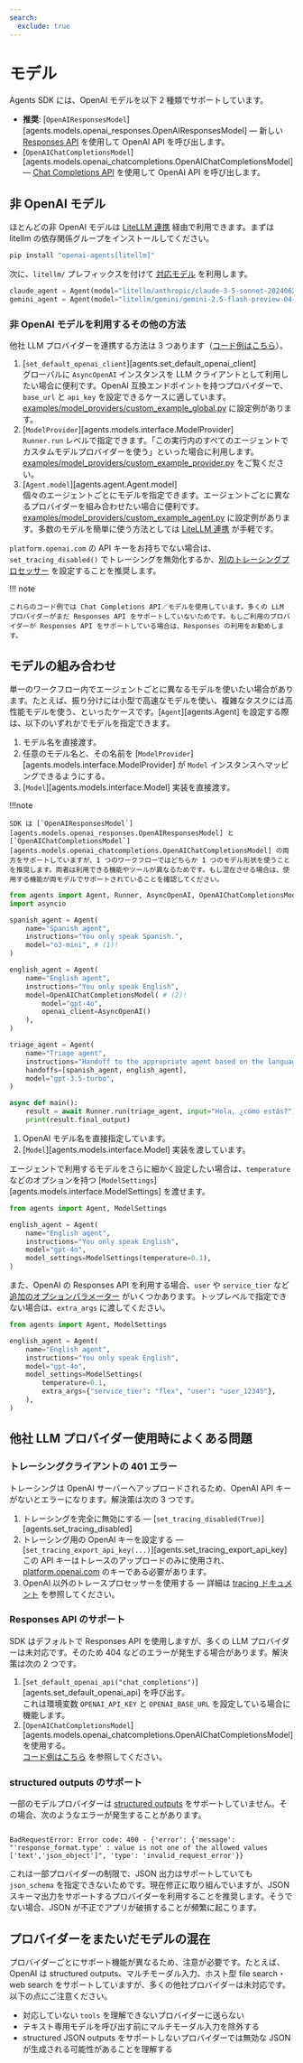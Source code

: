 ```yaml
---
search:
  exclude: true
---
```

# モデル

Agents SDK には、OpenAI モデルを以下 2 種類でサポートしています。

- **推奨**: [`OpenAIResponsesModel`][agents.models.openai_responses.OpenAIResponsesModel] — 新しい [Responses API](https://platform.openai.com/docs/api-reference/responses) を使用して OpenAI API を呼び出します。  
- [`OpenAIChatCompletionsModel`][agents.models.openai_chatcompletions.OpenAIChatCompletionsModel] — [Chat Completions API](https://platform.openai.com/docs/api-reference/chat) を使用して OpenAI API を呼び出します。

## 非 OpenAI モデル

ほとんどの非 OpenAI モデルは [LiteLLM 連携](./litellm.md) 経由で利用できます。まずは litellm の依存関係グループをインストールしてください。

```bash
pip install "openai-agents[litellm]"
```

次に、`litellm/` プレフィックスを付けて [対応モデル](https://docs.litellm.ai/docs/providers) を利用します。

```python
claude_agent = Agent(model="litellm/anthropic/claude-3-5-sonnet-20240620", ...)
gemini_agent = Agent(model="litellm/gemini/gemini-2.5-flash-preview-04-17", ...)
```

### 非 OpenAI モデルを利用するその他の方法

他社 LLM プロバイダーを連携する方法は 3 つあります（[コード例はこちら](https://github.com/openai/openai-agents-python/tree/main/examples/model_providers/)）。

1. [`set_default_openai_client`][agents.set_default_openai_client]  
   グローバルに `AsyncOpenAI` インスタンスを LLM クライアントとして利用したい場合に便利です。OpenAI 互換エンドポイントを持つプロバイダーで、`base_url` と `api_key` を設定できるケースに適しています。[examples/model_providers/custom_example_global.py](https://github.com/openai/openai-agents-python/tree/main/examples/model_providers/custom_example_global.py) に設定例があります。
2. [`ModelProvider`][agents.models.interface.ModelProvider]  
   `Runner.run` レベルで指定できます。「この実行内のすべてのエージェントでカスタムモデルプロバイダーを使う」といった場合に利用します。[examples/model_providers/custom_example_provider.py](https://github.com/openai/openai-agents-python/tree/main/examples/model_providers/custom_example_provider.py) をご覧ください。
3. [`Agent.model`][agents.agent.Agent.model]  
   個々のエージェントごとにモデルを指定できます。エージェントごとに異なるプロバイダーを組み合わせたい場合に便利です。[examples/model_providers/custom_example_agent.py](https://github.com/openai/openai-agents-python/tree/main/examples/model_providers/custom_example_agent.py) に設定例があります。多数のモデルを簡単に使う方法としては [LiteLLM 連携](./litellm.md) が手軽です。

`platform.openai.com` の API キーをお持ちでない場合は、`set_tracing_disabled()` でトレーシングを無効化するか、[別のトレーシングプロセッサー](../tracing.md) を設定することを推奨します。

!!! note

    これらのコード例では Chat Completions API／モデルを使用しています。多くの LLM プロバイダーがまだ Responses API をサポートしていないためです。もしご利用のプロバイダーが Responses API をサポートしている場合は、Responses の利用をお勧めします。

## モデルの組み合わせ

単一のワークフロー内でエージェントごとに異なるモデルを使いたい場合があります。たとえば、振り分けには小型で高速なモデルを使い、複雑なタスクには高性能モデルを使う、といったケースです。[`Agent`][agents.Agent] を設定する際は、以下のいずれかでモデルを指定できます。

1. モデル名を直接渡す。  
2. 任意のモデル名と、その名前を [`ModelProvider`][agents.models.interface.ModelProvider] が `Model` インスタンスへマッピングできるようにする。  
3. [`Model`][agents.models.interface.Model] 実装を直接渡す。  

!!!note

    SDK は [`OpenAIResponsesModel`][agents.models.openai_responses.OpenAIResponsesModel] と [`OpenAIChatCompletionsModel`][agents.models.openai_chatcompletions.OpenAIChatCompletionsModel] の両方をサポートしていますが、1 つのワークフローではどちらか 1 つのモデル形状を使うことを推奨します。両者は利用できる機能やツールが異なるためです。もし混在させる場合は、使用する機能が両モデルでサポートされていることを確認してください。

```python
from agents import Agent, Runner, AsyncOpenAI, OpenAIChatCompletionsModel
import asyncio

spanish_agent = Agent(
    name="Spanish agent",
    instructions="You only speak Spanish.",
    model="o3-mini", # (1)!
)

english_agent = Agent(
    name="English agent",
    instructions="You only speak English",
    model=OpenAIChatCompletionsModel( # (2)!
        model="gpt-4o",
        openai_client=AsyncOpenAI()
    ),
)

triage_agent = Agent(
    name="Triage agent",
    instructions="Handoff to the appropriate agent based on the language of the request.",
    handoffs=[spanish_agent, english_agent],
    model="gpt-3.5-turbo",
)

async def main():
    result = await Runner.run(triage_agent, input="Hola, ¿cómo estás?")
    print(result.final_output)
```

1. OpenAI モデル名を直接指定しています。  
2. [`Model`][agents.models.interface.Model] 実装を渡しています。  

エージェントで利用するモデルをさらに細かく設定したい場合は、`temperature` などのオプションを持つ [`ModelSettings`][agents.models.interface.ModelSettings] を渡せます。

```python
from agents import Agent, ModelSettings

english_agent = Agent(
    name="English agent",
    instructions="You only speak English",
    model="gpt-4o",
    model_settings=ModelSettings(temperature=0.1),
)
```

また、OpenAI の Responses API を利用する場合、`user` や `service_tier` など [追加のオプションパラメーター](https://platform.openai.com/docs/api-reference/responses/create) がいくつかあります。トップレベルで指定できない場合は、`extra_args` に渡してください。

```python
from agents import Agent, ModelSettings

english_agent = Agent(
    name="English agent",
    instructions="You only speak English",
    model="gpt-4o",
    model_settings=ModelSettings(
        temperature=0.1,
        extra_args={"service_tier": "flex", "user": "user_12345"},
    ),
)
```

## 他社 LLM プロバイダー使用時によくある問題

### トレーシングクライアントの 401 エラー

トレーシングは OpenAI サーバーへアップロードされるため、OpenAI API キーがないとエラーになります。解決策は次の 3 つです。

1. トレーシングを完全に無効にする — [`set_tracing_disabled(True)`][agents.set_tracing_disabled]  
2. トレーシング用の OpenAI キーを設定する — [`set_tracing_export_api_key(...)`][agents.set_tracing_export_api_key]  
   この API キーはトレースのアップロードのみに使用され、[platform.openai.com](https://platform.openai.com/) のキーである必要があります。  
3. OpenAI 以外のトレースプロセッサーを使用する — 詳細は [tracing ドキュメント](../tracing.md#custom-tracing-processors) を参照してください。

### Responses API のサポート

SDK はデフォルトで Responses API を使用しますが、多くの LLM プロバイダーは未対応です。そのため 404 などのエラーが発生する場合があります。解決策は次の 2 つです。

1. [`set_default_openai_api("chat_completions")`][agents.set_default_openai_api] を呼び出す。  
   これは環境変数 `OPENAI_API_KEY` と `OPENAI_BASE_URL` を設定している場合に機能します。  
2. [`OpenAIChatCompletionsModel`][agents.models.openai_chatcompletions.OpenAIChatCompletionsModel] を使用する。  
   [コード例はこちら](https://github.com/openai/openai-agents-python/tree/main/examples/model_providers/) を参照してください。  

### structured outputs のサポート

一部のモデルプロバイダーは [structured outputs](https://platform.openai.com/docs/guides/structured-outputs) をサポートしていません。その場合、次のようなエラーが発生することがあります。

```

BadRequestError: Error code: 400 - {'error': {'message': "'response_format.type' : value is not one of the allowed values ['text','json_object']", 'type': 'invalid_request_error'}}

```

これは一部プロバイダーの制限で、JSON 出力はサポートしていても `json_schema` を指定できないためです。現在修正に取り組んでいますが、JSON スキーマ出力をサポートするプロバイダーを利用することを推奨します。そうでない場合、JSON が不正でアプリが破損することが頻繁に起こります。

## プロバイダーをまたいだモデルの混在

プロバイダーごとにサポート機能が異なるため、注意が必要です。たとえば、OpenAI は structured outputs、マルチモーダル入力、ホスト型 file search・web search をサポートしていますが、多くの他社プロバイダーは未対応です。以下の点にご注意ください。

- 対応していない `tools` を理解できないプロバイダーに送らない  
- テキスト専用モデルを呼び出す前にマルチモーダル入力を除外する  
- structured JSON outputs をサポートしないプロバイダーでは無効な JSON が生成される可能性があることを理解する  